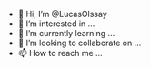 - 👋 Hi, I’m @LucasOlssay
- 👀 I’m interested in ...
- 🌱 I’m currently learning ...
- 💞️ I’m looking to collaborate on ...
- 📫 How to reach me ...

<!---
LucasOlssay/LucasOlssay is a ✨ special ✨ repository because its `README.md` (this file) appears on your GitHub profile.
You can click the Preview link to take a look at your changes.
--->
